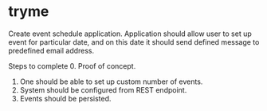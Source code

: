 # tryme

Create event schedule application. Application should allow user to set up event for particular date, and on this date it should send defined message to predefined email address. 

Steps to complete
0. Proof of concept.
1. One should be able to set up custom number of events.
2. System should be configured from REST endpoint.
3. Events should be persisted.
